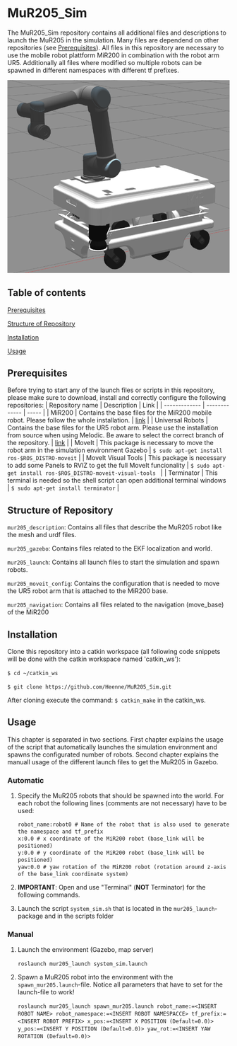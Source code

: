 # MuR205_Sim
The MuR205_Sim repository contains all additional files and descriptions to launch the MuR205 in the simulation. Many files are dependend on other repositories (see [Prerequisites](#Prerequisites)). All files in this repository are necessary to use the mobile robot plattform MiR200 in combination with the robot arm UR5. Additionally all files where modified so multiple robots can be spawned in different namespaces with different tf prefixes.

![MuR205](https://raw.githubusercontent.com/Heenne/MuR205_Sim/main/docs/images/MuR205.png?token=AL7WPBEKF6SGOTWZXXOFWOK7UKCO2)

## Table of contents
[Prerequisites](#Prerequisites)

[Structure of Repository](<#Structure of Repository>)

[Installation](#Installation)

[Usage](#Usage)

## Prerequisites
Before trying to start any of the launch files or scripts in this repository, please make sure to download, install and correctly configure the following repositories:
| Repository name | Description | Link  |
| ------------- | ------------- | ----- |
| MiR200 | Contains the base files for the MiR200 mobile robot. Please follow the whole installation. | [link](https://github.com/matchRos/MiR200_Sim) |
| Universal Robots | Contains the base files for the UR5 robot arm. Please use the installation from source when using Melodic. Be aware to select the correct branch of the repository. | [link](https://github.com/ros-industrial/universal_robot) |
| MoveIt | This package is necessary to move the robot arm in the simulation environment Gazebo | `$ sudo apt-get install ros-$ROS_DISTRO-moveit` |
| MoveIt Visual Tools | This package is necessary to add some Panels to RVIZ to get the full MoveIt funcionality | `$ sudo apt-get install ros-$ROS_DISTRO-moveit-visual-tools ` |
| Terminator | This terminal is needed so the shell script can open additional terminal windows | `$ sudo apt-get install terminator` |

## Structure of Repository
`mur205_description`: Contains all files that describe the MuR205 robot like the mesh and urdf files.

`mur205_gazebo`: Contains files related to the EKF localization and world.

`mur205_launch`: Contains all launch files to start the simulation and spawn robots.

`mur205_moveit_config`: Contains the configuration that is needed to move the UR5 robot arm that is attached to the MiR200 base.

`mur205_navigation`: Contains all files related to the navigation (move_base) of the MiR200

## Installation
Clone this repository into a catkin workspace (all following code snippets will be done with the catkin workspace named 'catkin_ws'):

`$ cd ~/catkin_ws`

`$ git clone https://github.com/Heenne/MuR205_Sim.git`

After cloning execute the command: `$ catkin_make` in the catkin_ws.

## Usage
This chapter is separated in two sections. First chapter explains the usage of the script that automatically launches the simulation environment and spawns the configurated number of robots. Second chapter explains the manuall usage of the different launch files to get the MuR205 in Gazebo.
### Automatic
1. Specify the MuR205 robots that should be spawned into the world. For each robot the following lines (comments are not necessary) have to be used:

    ```
    robot_name:robot0 # Name of the robot that is also used to generate the namespace and tf_prefix
    x:0.0 # x coordinate of the MiR200 robot (base_link will be positioned)
    y:0.0 # y coordinate of the MiR200 robot (base_link will be positioned)
    yaw:0.0 # yaw rotation of the MiR200 robot (rotation around z-axis of the base_link coordinate system)
    ```
    
2. **IMPORTANT**: Open and use "Terminal" (**NOT** Terminator) for the following commands.
3. Launch the script `system_sim.sh` that is located in the `mur205_launch`-package and in the scripts folder

### Manual
1. Launch the environment (Gazebo, map server)

    ```roslaunch mur205_launch system_sim.launch```

2. Spawn a MuR205 robot into the environment with the `spawn_mur205.launch`-file. Notice all parameters that have to set for the launch-file to work!

    ```roslaunch mur205_launch spawn_mur205.launch robot_name:=<INSERT ROBOT NAME> robot_namespace:=<INSERT ROBOT NAMESPACCE> tf_prefix:=<INSERT ROBOT PREFIX> x_pos:=<INSERT X POSITION (Default=0.0)> y_pos:=<INSERT Y POSITION (Default=0.0)> yaw_rot:=<INSERT YAW ROTATION (Default=0.0)>```
